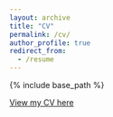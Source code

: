 ```yaml
---
layout: archive
title: "CV"
permalink: /cv/
author_profile: true
redirect_from:
  - /resume
---
```


{% include base_path %}

[View my CV here](https://drive.google.com/file/d/1d9Lv9h9IprxTLxPbmHOjupS4ZdE-Ptjg/view?usp=sharing)